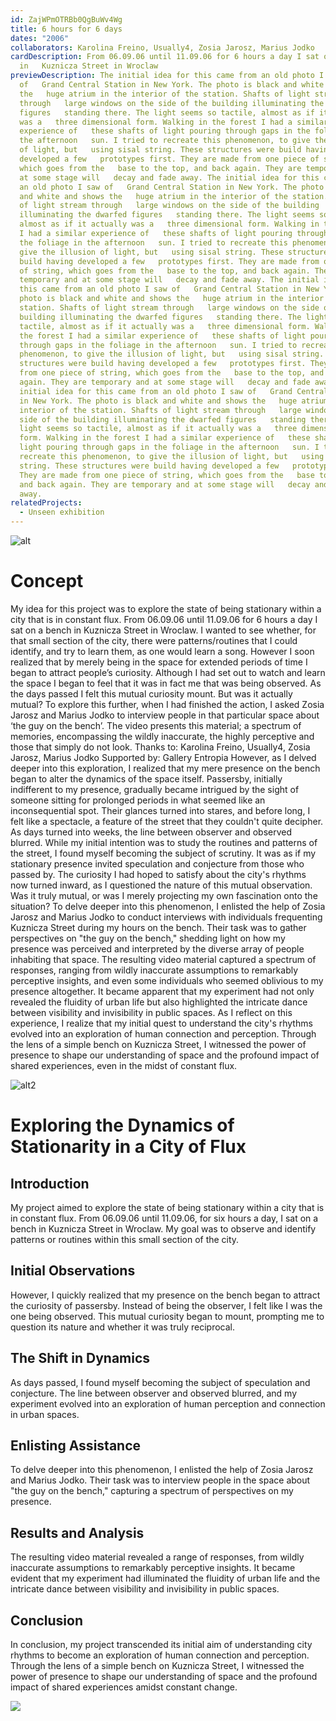 ```yaml
---
id: ZajWPmOTRBb0QgBuWv4Wg
title: 6 hours for 6 days
dates: "2006"
collaborators: Karolina Freino, Usually4, Zosia Jarosz, Marius Jodko
cardDescription: From 06.09.06 until 11.09.06 for 6 hours a day I sat on a bench
  in   Kuznicza Street in Wroclaw
previewDescription: The initial idea for this came from an old photo I saw
  of   Grand Central Station in New York. The photo is black and white and shows
  the   huge atrium in the interior of the station. Shafts of light stream
  through   large windows on the side of the building illuminating the dwarfed
  figures   standing there. The light seems so tactile, almost as if it actually
  was a   three dimensional form. Walking in the forest I had a similar
  experience of   these shafts of light pouring through gaps in the foliage in
  the afternoon   sun. I tried to recreate this phenomenon, to give the illusion
  of light, but   using sisal string. These structures were build having
  developed a few   prototypes first. They are made from one piece of string,
  which goes from the   base to the top, and back again. They are temporary and
  at some stage will   decay and fade away. The initial idea for this came from
  an old photo I saw of   Grand Central Station in New York. The photo is black
  and white and shows the   huge atrium in the interior of the station. Shafts
  of light stream through   large windows on the side of the building
  illuminating the dwarfed figures   standing there. The light seems so tactile,
  almost as if it actually was a   three dimensional form. Walking in the forest
  I had a similar experience of   these shafts of light pouring through gaps in
  the foliage in the afternoon   sun. I tried to recreate this phenomenon, to
  give the illusion of light, but   using sisal string. These structures were
  build having developed a few   prototypes first. They are made from one piece
  of string, which goes from the   base to the top, and back again. They are
  temporary and at some stage will   decay and fade away. The initial idea for
  this came from an old photo I saw of   Grand Central Station in New York. The
  photo is black and white and shows the   huge atrium in the interior of the
  station. Shafts of light stream through   large windows on the side of the
  building illuminating the dwarfed figures   standing there. The light seems so
  tactile, almost as if it actually was a   three dimensional form. Walking in
  the forest I had a similar experience of   these shafts of light pouring
  through gaps in the foliage in the afternoon   sun. I tried to recreate this
  phenomenon, to give the illusion of light, but   using sisal string. These
  structures were build having developed a few   prototypes first. They are made
  from one piece of string, which goes from the   base to the top, and back
  again. They are temporary and at some stage will   decay and fade away. The
  initial idea for this came from an old photo I saw of   Grand Central Station
  in New York. The photo is black and white and shows the   huge atrium in the
  interior of the station. Shafts of light stream through   large windows on the
  side of the building illuminating the dwarfed figures   standing there. The
  light seems so tactile, almost as if it actually was a   three dimensional
  form. Walking in the forest I had a similar experience of   these shafts of
  light pouring through gaps in the foliage in the afternoon   sun. I tried to
  recreate this phenomenon, to give the illusion of light, but   using sisal
  string. These structures were build having developed a few   prototypes first.
  They are made from one piece of string, which goes from the   base to the top,
  and back again. They are temporary and at some stage will   decay and fade
  away.
relatedProjects:
  - Unseen exhibition
---
```

![alt](/assets/good_place.png "It's just a location")

# Concept

My idea for this project was to explore the state of being stationary within a
city that is in constant flux. From 06.09.06 until 11.09.06 for 6 hours a day I
sat on a bench in Kuznicza Street in Wroclaw. I wanted to see whether, for that
small section of the city, there were patterns/routines that I could identify,
and try to learn them, as one would learn a song.
However I soon realized that by merely being in the space for extended periods
of time I began to attract people’s curiosity. Although I had set out to watch
and learn the space I began to feel that it was in fact me that was being
observed. As the days passed I felt this mutual curiosity mount. But was it
actually mutual?
To explore this further, when I had finished the action, I asked Zosia Jarosz
and Marius Jodko to interview people in that particular space about ‘the guy on
the bench’. The video presents this material; a spectrum of memories,
encompassing the wildly inaccurate, the highly perceptive and those that simply
do not look.
Thanks to: Karolina Freino, Usually4, Zosia Jarosz, Marius Jodko Supported by:
Gallery Entropia
However, as I delved deeper into this exploration, I realized that my mere presence on the bench began to alter the dynamics of the space itself. Passersby, initially indifferent to my presence, gradually became intrigued by the sight of someone sitting for prolonged periods in what seemed like an inconsequential spot. Their glances turned into stares, and before long, I felt like a spectacle, a feature of the street that they couldn't quite decipher.
As days turned into weeks, the line between observer and observed blurred. While my initial intention was to study the routines and patterns of the street, I found myself becoming the subject of scrutiny. It was as if my stationary presence invited speculation and conjecture from those who passed by. The curiosity I had hoped to satisfy about the city's rhythms now turned inward, as I questioned the nature of this mutual observation. Was it truly mutual, or was I merely projecting my own fascination onto the situation?
To delve deeper into this phenomenon, I enlisted the help of Zosia Jarosz and Marius Jodko to conduct interviews with individuals frequenting Kuznicza Street during my hours on the bench. Their task was to gather perspectives on "the guy on the bench," shedding light on how my presence was perceived and interpreted by the diverse array of people inhabiting that space.
The resulting video material captured a spectrum of responses, ranging from wildly inaccurate assumptions to remarkably perceptive insights, and even some individuals who seemed oblivious to my presence altogether. It became apparent that my experiment had not only revealed the fluidity of urban life but also highlighted the intricate dance between visibility and invisibility in public spaces.
As I reflect on this experience, I realize that my initial quest to understand the city's rhythms evolved into an exploration of human connection and perception. Through the lens of a simple bench on Kuznicza Street, I witnessed the power of presence to shape our understanding of space and the profound impact of shared experiences, even in the midst of constant flux.

![alt2](/assets/img_20240413_121627.png "Overcomplicated caption for an overcomplicated device. Behold, the intricate marvel that is the cellular power plant, the mitochondrion. This organelle, encapsulated within a double membrane, is a labyrinthine network of pathways and structures, each with a meticulously defined role in the grand orchestra of cellular respiration and energy production. The outer membrane, smooth and unassuming, serves as the gateway, regulating the passage of ions and molecules in a highly controlled manner. It houses numerous transport proteins, each a specialized courier, ensuring only the appropriate substances gain entry into the inner sanctum.")

# Exploring the Dynamics of Stationarity in a City of Flux

## Introduction

My project aimed to explore the state of being stationary within a city that is in constant flux. From 06.09.06 until 11.09.06, for six hours a day, I sat on a bench in Kuznicza Street in Wroclaw. My goal was to observe and identify patterns or routines within this small section of the city.

## Initial Observations

However, I quickly realized that my presence on the bench began to attract the curiosity of passersby. Instead of being the observer, I felt like I was the one being observed. This mutual curiosity began to mount, prompting me to question its nature and whether it was truly reciprocal.

## The Shift in Dynamics

As days passed, I found myself becoming the subject of speculation and conjecture. The line between observer and observed blurred, and my experiment evolved into an exploration of human perception and connection in urban spaces.

## Enlisting Assistance

To delve deeper into this phenomenon, I enlisted the help of Zosia Jarosz and Marius Jodko. Their task was to interview people in the space about "the guy on the bench," capturing a spectrum of perspectives on my presence.

## Results and Analysis

The resulting video material revealed a range of responses, from wildly inaccurate assumptions to remarkably perceptive insights. It became evident that my experiment had illuminated the fluidity of urban life and the intricate dance between visibility and invisibility in public spaces.

## Conclusion

In conclusion, my project transcended its initial aim of understanding city rhythms to become an exploration of human connection and perception. Through the lens of a simple bench on Kuznicza Street, I witnessed the power of presence to shape our understanding of space and the profound impact of shared experiences amidst constant change.

![](/assets/img_20240413_121635.jpg)

